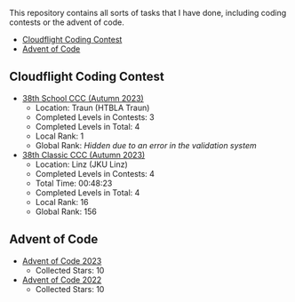 This repository contains all sorts of tasks that I have done, 
including coding contests or the advent of code.

- [Cloudflight Coding Contest](#cloudflight-coding-contest)
- [Advent of Code](#advent-of-code)

## Cloudflight Coding Contest
- [38th School CCC (Autumn 2023)](CCC2023Autumn/src/main/kotlin/me/golentrio/school)
  - Location: Traun (HTBLA Traun)
  - Completed Levels in Contests: 3
  - Completed Levels in Total: 4
  - Local Rank: 1
  - Global Rank: _Hidden due to an error in the validation system_
- [38th Classic CCC (Autumn 2023)](CCC2023Autumn/src/main/kotlin/me/golentrio/classic)
  - Location: Linz (JKU Linz)
  - Completed Levels in Contests: 4
  - Total Time: 00:48:23
  - Completed Levels in Total: 4
  - Local Rank: 16
  - Global Rank: 156

## Advent of Code
- [Advent of Code 2023](AdventOfCode2023/src/main/kotlin/me/aoc)
  - Collected Stars: 10
- [Advent of Code 2022](AdventOfCode2022/src/main/kotlin/me/aoc)
  - Collected Stars: 10